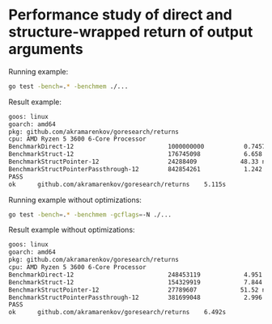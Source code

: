 # Performance study of direct and structure-wrapped return of output arguments

Running example:

```bash
go test -bench=.* -benchmem ./...
```

Result example:

```bash
goos: linux
goarch: amd64
pkg: github.com/akramarenkov/goresearch/returns
cpu: AMD Ryzen 5 3600 6-Core Processor              
BenchmarkDirect-12                          1000000000           0.7457 ns/op         0 B/op           0 allocs/op
BenchmarkStruct-12                          176745098            6.658 ns/op          0 B/op           0 allocs/op
BenchmarkStructPointer-12                   24288409            48.33 ns/op          48 B/op           1 allocs/op
BenchmarkStructPointerPassthrough-12        842854261            1.242 ns/op          0 B/op           0 allocs/op
PASS
ok      github.com/akramarenkov/goresearch/returns    5.115s
```

Running example without optimizations:

```bash
go test -bench=.* -benchmem -gcflags=-N ./...
```

Result example without optimizations:

```bash
goos: linux
goarch: amd64
pkg: github.com/akramarenkov/goresearch/returns
cpu: AMD Ryzen 5 3600 6-Core Processor              
BenchmarkDirect-12                          248453119            4.951 ns/op          0 B/op           0 allocs/op
BenchmarkStruct-12                          154329919            7.844 ns/op          0 B/op           0 allocs/op
BenchmarkStructPointer-12                   27789607            51.52 ns/op          48 B/op           1 allocs/op
BenchmarkStructPointerPassthrough-12        381699048            2.996 ns/op          0 B/op           0 allocs/op
PASS
ok      github.com/akramarenkov/goresearch/returns    6.492s
```
